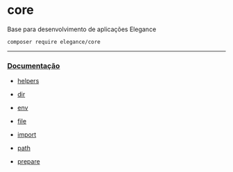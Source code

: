 # core
Base para desenvolvimento de aplicações Elegance

    composer require elegance/core

---

### [Documentação](https://github.com/php-elegance/core/blob/main/.doc)

- [helpers](https://github.com/php-elegance/core/blob/main/.doc/_helper.md)

- [dir](https://github.com/php-elegance/core/blob/main/.doc/dir.md)
- [env](https://github.com/php-elegance/core/blob/main/.doc/env.md)
- [file](https://github.com/php-elegance/core/blob/main/.doc/file.md)
- [import](https://github.com/php-elegance/core/blob/main/.doc/import.md)
- [path](https://github.com/php-elegance/core/blob/main/.doc/path.md)
- [prepare](https://github.com/php-elegance/core/blob/main/.doc/prepare.md)